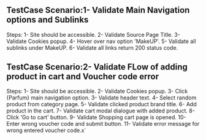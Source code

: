 # <!-- Site: Flaconi -->

## TestCase Scenario:1- Validate Main Navigation options and Sublinks

Steps:
1- Site should be accessible.
2- Validate Source Page Title.
3- Validate Cookies popup.
4- Hover over nav option 'MakeUP'.
5- Validate all sublinks under MakeUP.
6- Validate all links return 200 status code.


## TestCase Scenario:2- Validate FLow of adding product in cart and Voucher code error

Steps:
1- Site should be accessible.
2- Validate Cookies popup.
3- Click {Parfum} main navigation option.
3- Validate header text.
4- Select random product from category page.
5- Validate clicked product brand title.
6- Add product in the cart.
7- Validate cart modal dialogue with added product.
8- Click 'Go to cart' button.
9- Validate Shopping cart page is opened.
10- Enter wrong voucher code and submit button.
11- Validate error message for wrong entered voucher code.x`
